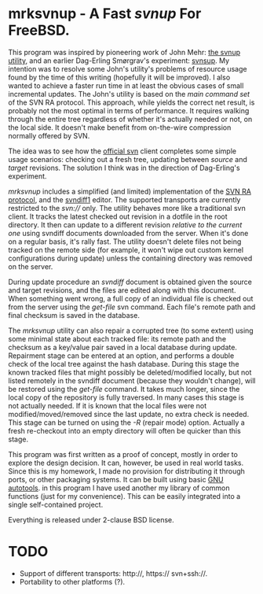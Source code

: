 mrksvnup - A Fast _svnup_ For FreeBSD.
======================================


This program was inspired by pioneering work of John Mehr: [the svnup
utility](http://jcm.dsl.visi.com/freebsd/svnup/), and an earlier
Dag-Erling Smørgrav's experiment:
[svnsup](http://svnweb.freebsd.org/base/user/des/svnsup/).  My intention
was to resolve some John's utility's problems of resource usage found by
the time of this writing (hopefully it will be improved).  I also wanted
to achieve a faster run time in at least the obvious cases of small
incremental updates.  The John's utility is based on the _main command
set_ of the SVN RA protocol.  This approach, while yields the correct net
result, is probably not the most optimal in terms of performance. It
requires walking through the entire tree regardless of whether it's
actually needed or not, on the local side.  It doesn't make benefit from
on-the-wire compression normally offered by SVN.

The idea was to see how the [official svn](http://subversion.apache.org/)
client completes some simple usage scenarios: checking out a fresh tree,
updating between _source_ and _target_ revisions. The solution I think was
in the direction of Dag-Erling's experiment.

_mrksvnup_ includes a simplified (and limited) implementation of the [SVN
RA protocol][1], and the [svndiff1][2] editor. The supported transports are
currently restricted to the _svn://_ only. The utility behaves more
like a traditional svn client.  It tracks the latest checked out revision
in a dotfile in the root directory.  It then can update to a different
revision _relative to the current one_ using svndiff documents downloaded
from the server. When it's done on a regular basis, it's rally fast. The
utility doesn't delete files not being tracked on the remote side (for
example, it won't wipe out custom kernel configurations during update)
unless the containing directory was removed on the server.

During update procedure an _svndiff_ document is obtained given the source
and target revisions, and the files are edited along with this document.
When something went wrong, a full copy of an individual file is checked
out from the server using the _get-file_ svn command.  Each file's remote
path and final checksum is saved in the database.

The _mrksvnup_ utility can also repair a corrupted tree (to some extent)
using some minimal state about each tracked file: its remote path and the
checksum as a key/value pair saved in a local database during update.
Repairment stage can be entered at an option, and performs a double check
of the local tree against the hash database. During this stage the known
tracked files that might possibly be deleted/modified locally, but not
listed remotely in the svndiff document (because they wouldn't change),
will be restored using the _get-file_ command. It takes much longer, since
the local copy of the repository is fully traversed.  In many cases this
stage is not actually needed.  If it is known that the local files were
not modified/moved/removed since the last update, no extra check is
needed. This stage can be turned on using the _-R_ (repair mode) option.
Actually a fresh re-checkout into an empty directory will often be quicker
than this stage.

This program was first written as a proof of concept, mostly in order to
explore the design decision. It can, however, be used in real world tasks.
Since this is my homework, I made no provision for distributing it through
ports, or other packaging systems. It can be built using basic [GNU
autotools][4]. in this program I have used another my library of common
functions (just for my convenience). This can be easily integrated into
a single self-contained project.

Everything is released under 2-clause BSD license.


TODO
====

* Support of different transports: http://, https:// svn+ssh://.
* Portability to other platforms (?).


[1]: http://svn.apache.org/repos/asf/subversion/trunk/subversion/libsvn_ra_svn/protocol "RA SVN Protocol Specification"
[2]: http://svn.apache.org/repos/asf/subversion/trunk/notes/svndiff
[3]: https://metacpan.org/module/Parse::SVNDiff
[4]: http://en.wikipedia.org/wiki/GNU_build_system 
